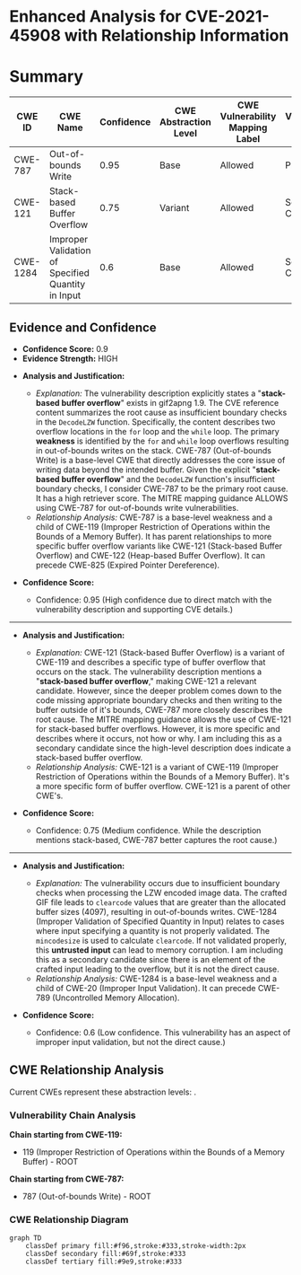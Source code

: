 # Enhanced Analysis for CVE-2021-45908 with Relationship Information

# Summary
| CWE ID | CWE Name | Confidence | CWE Abstraction Level | CWE Vulnerability Mapping Label | CWE-Vulnerability Mapping Notes |
|---|---|---|---|---|---|
| CWE-787 | Out-of-bounds Write | 0.95 | Base | Allowed | Primary CWE |
| CWE-121 | Stack-based Buffer Overflow | 0.75 | Variant | Allowed | Secondary Candidate |
| CWE-1284 | Improper Validation of Specified Quantity in Input | 0.6 | Base | Allowed | Secondary Candidate |

## Evidence and Confidence

*   **Confidence Score:** 0.9
*   **Evidence Strength:** HIGH

- **Analysis and Justification:**  
  - *Explanation:* The vulnerability description explicitly states a "**stack-based buffer overflow**" exists in gif2apng 1.9. The CVE reference content summarizes the root cause as insufficient boundary checks in the `DecodeLZW` function. Specifically, the content describes two overflow locations in the `for` loop and the `while` loop. The primary **weakness** is identified by the `for` and `while` loop overflows resulting in out-of-bounds writes on the stack. CWE-787 (Out-of-bounds Write) is a base-level CWE that directly addresses the core issue of writing data beyond the intended buffer. Given the explicit "**stack-based buffer overflow**" and the `DecodeLZW` function's insufficient boundary checks, I consider CWE-787 to be the primary root cause. It has a high retriever score. The MITRE mapping guidance ALLOWS using CWE-787 for out-of-bounds write vulnerabilities.
  - *Relationship Analysis:* CWE-787 is a base-level weakness and a child of CWE-119 (Improper Restriction of Operations within the Bounds of a Memory Buffer). It has parent relationships to more specific buffer overflow variants like CWE-121 (Stack-based Buffer Overflow) and CWE-122 (Heap-based Buffer Overflow). It can precede CWE-825 (Expired Pointer Dereference).

- **Confidence Score:**  
  - Confidence: 0.95 (High confidence due to direct match with the vulnerability description and supporting CVE details.)

---

- **Analysis and Justification:**  
  - *Explanation:* CWE-121 (Stack-based Buffer Overflow) is a variant of CWE-119 and describes a specific type of buffer overflow that occurs on the stack. The vulnerability description mentions a "**stack-based buffer overflow**," making CWE-121 a relevant candidate. However, since the deeper problem comes down to the code missing appropriate boundary checks and then writing to the buffer outside of it's bounds, CWE-787 more closely describes the root cause. The MITRE mapping guidance allows the use of CWE-121 for stack-based buffer overflows. However, it is more specific and describes where it occurs, not how or why. I am including this as a secondary candidate since the high-level description does indicate a stack-based buffer overflow.
  - *Relationship Analysis:* CWE-121 is a variant of CWE-119 (Improper Restriction of Operations within the Bounds of a Memory Buffer). It's a more specific form of buffer overflow. CWE-121 is a parent of other CWE's.

- **Confidence Score:**  
  - Confidence: 0.75 (Medium confidence. While the description mentions stack-based, CWE-787 better captures the root cause.)

---

- **Analysis and Justification:**  
  - *Explanation:* The vulnerability occurs due to insufficient boundary checks when processing the LZW encoded image data. The crafted GIF file leads to `clearcode` values that are greater than the allocated buffer sizes (4097), resulting in out-of-bounds writes. CWE-1284 (Improper Validation of Specified Quantity in Input) relates to cases where input specifying a quantity is not properly validated. The `mincodesize` is used to calculate `clearcode`. If not validated properly, this **untrusted input** can lead to memory corruption. I am including this as a secondary candidate since there is an element of the crafted input leading to the overflow, but it is not the direct cause.
  - *Relationship Analysis:* CWE-1284 is a base-level weakness and a child of CWE-20 (Improper Input Validation). It can precede CWE-789 (Uncontrolled Memory Allocation).

- **Confidence Score:**  
  - Confidence: 0.6 (Low confidence. This vulnerability has an aspect of improper input validation, but not the direct cause.)


## CWE Relationship Analysis

Current CWEs represent these abstraction levels: .


### Vulnerability Chain Analysis

**Chain starting from CWE-119:**
- 119 (Improper Restriction of Operations within the Bounds of a Memory Buffer) - ROOT


**Chain starting from CWE-787:**
- 787 (Out-of-bounds Write) - ROOT



### CWE Relationship Diagram

```mermaid
graph TD
    classDef primary fill:#f96,stroke:#333,stroke-width:2px
    classDef secondary fill:#69f,stroke:#333
    classDef tertiary fill:#9e9,stroke:#333
```
